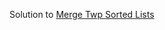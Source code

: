 Solution to [Merge Twp Sorted Lists](https://leetcode.com/problems/merge-two-sorted-lists/submissions/)
